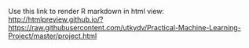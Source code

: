 Use this link to render R markdown in html view:
http://htmlpreview.github.io/?https://raw.githubusercontent.com/utkydv/Practical-Machine-Learning-Project/master/project.html
